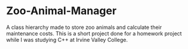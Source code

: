 # Zoo-Animal-Manager

A class hierarchy made to store zoo animals and calculate their maintenance costs. 
This is a short project done for a homework project while I was studying C++ at Irvine Valley College.
